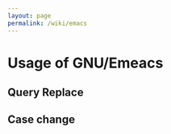 ```yaml
---
layout: page
permalink: /wiki/emacs
---
```


# Usage of GNU/Emeacs

## Query Replace

## Case change
